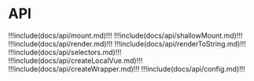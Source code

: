 # API

!!!include(docs/api/mount.md)!!!
!!!include(docs/api/shallowMount.md)!!!
!!!include(docs/api/render.md)!!!
!!!include(docs/api/renderToString.md)!!!
!!!include(docs/api/selectors.md)!!!
!!!include(docs/api/createLocalVue.md)!!!
!!!include(docs/api/createWrapper.md)!!!
!!!include(docs/api/config.md)!!!